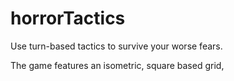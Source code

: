 # horrorTactics
Use turn-based tactics to survive your worse fears.

The game features an isometric, square based grid, 
